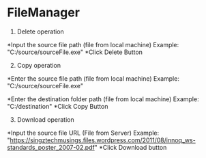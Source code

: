 # FileManager

1) Delete operation

*Input the source file path (file from local machine)
Example: "C:/source/sourceFile.exe"
*Click Delete Button

2) Copy operation

*Enter the source file path (file from local machine)
Example: "C:/source/sourceFile.exe"

*Enter the destination folder path (file from local machine)
Example: "C:/destination"
*Click Copy Button

3) Download operation

*Input the source file URL (File from Server)
Example: "https://singztechmusings.files.wordpress.com/2011/08/innoq_ws-standards_poster_2007-02.pdf"
*Click Download button


